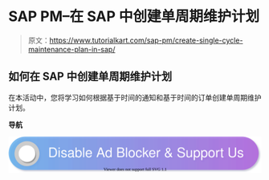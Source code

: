 # SAP PM–在 SAP 中创建单周期维护计划

> 原文：<https://www.tutorialkart.com/sap-pm/create-single-cycle-maintenance-plan-in-sap/>

## 如何在 SAP 中创建单周期维护计划

在本活动中，您将学习如何根据基于时间的通知和基于时间的订单创建单周期维护计划。

**导航**

[![](img/925da31b32d6bc3827932f6c8afb11bb.png)](https://www.tutorialkart.com/)
